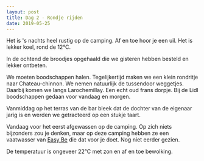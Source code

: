 ```yaml
---
layout: post
title: Dag 2 - Rondje rijden
date: 2019-05-25
---
```

Het is 's nachts heel rustig op de camping. Af en toe hoor je een uil. Het is lekker koel, rond de 12°C.  

In de ochtend de broodjes opgehaald die we gisteren hebben besteld en lekker ontbeten.  

We moeten boodschappen halen. Tegelijkertijd maken we een klein rondritje naar Chateau-chinnon. We nemen natuurlijk de tussendoor weggetjes. Daarbij komen we langs Larochemillay. Een echt oud frans dorpje. Bij de Lidl boodschappen gedaan voor vandaag en morgen.  

Vanmiddag op het terras van de bar bleek dat de dochter van de eigenaar jarig is en werden we getracteerd op een stukje taart. 

Vandaag voor het eerst afgewassen op de camping. Op zich niets bijzonders zou je denken, maar op deze camping hebben ze een vaatwasser van [Easy Be](http://www.easybe.nl) die dat voor je doet. Nog niet eerder gezien.

De temperatuur is ongeveer 22°C met zon en af en toe bewolking.